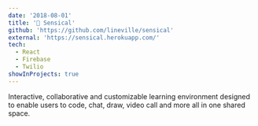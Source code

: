 ```yaml
---
date: '2018-08-01'
title: '🧠 Sensical'
github: 'https://github.com/lineville/sensical'
external: 'https://sensical.herokuapp.com/'
tech:
  - React
  - Firebase
  - Twilio
showInProjects: true
---
```


Interactive, collaborative and customizable learning
environment designed to enable users to code, chat, draw,
video call and more all in one shared space.
